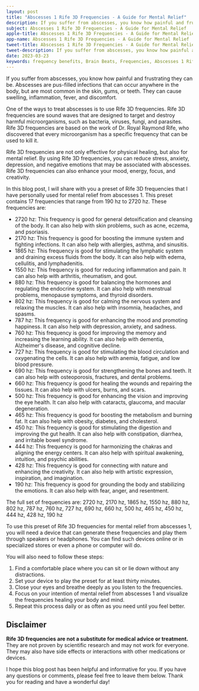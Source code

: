 ```yaml
---
layout: post
title: "Abscesses 1 Rife 3D Frequencies - A Guide for Mental Relief"
description: If you suffer from abscesses, you know how painful and frustrating they can be. Abscesses are pus-filled infections that can occur anywhere in the body, but are most common in the skin, gums, or teeth.
subject: Abscesses 1 Rife 3D Frequencies - A Guide for Mental Relief
apple-title: Abscesses 1 Rife 3D Frequencies - A Guide for Mental Relief
app-name: Abscesses 1 Rife 3D Frequencies - A Guide for Mental Relief
tweet-title: Abscesses 1 Rife 3D Frequencies - A Guide for Mental Relief
tweet-description: If you suffer from abscesses, you know how painful and frustrating they can be. Abscesses are pus-filled infections that can occur anywhere in the body, but are most common in the skin, gums, or teeth.
date: 2023-03-23
keywords: frequency benefits, Brain Beats, Frequencies, Abscesses 1 Rife 3D Frequencies, Brain wave entrainment, sound therapy
---
```




If you suffer from abscesses, you know how painful and frustrating they can be. Abscesses are pus-filled infections that can occur anywhere in the body, but are most common in the skin, gums, or teeth. They can cause swelling, inflammation, fever, and discomfort.

One of the ways to treat abscesses is to use Rife 3D frequencies. Rife 3D frequencies are sound waves that are designed to target and destroy harmful microorganisms, such as bacteria, viruses, fungi, and parasites. Rife 3D frequencies are based on the work of Dr. Royal Raymond Rife, who discovered that every microorganism has a specific frequency that can be used to kill it.

Rife 3D frequencies are not only effective for physical healing, but also for mental relief. By using Rife 3D frequencies, you can reduce stress, anxiety, depression, and negative emotions that may be associated with abscesses. Rife 3D frequencies can also enhance your mood, energy, focus, and creativity.

In this blog post, I will share with you a preset of Rife 3D frequencies that I have personally used for mental relief from abscesses 1. This preset contains 17 frequencies that range from 190 hz to 2720 hz. These frequencies are:

- 2720 hz: This frequency is good for general detoxification and cleansing of the body. It can also help with skin problems, such as acne, eczema, and psoriasis.
- 2170 hz: This frequency is good for boosting the immune system and fighting infections. It can also help with allergies, asthma, and sinusitis.
- 1865 hz: This frequency is good for stimulating the lymphatic system and draining excess fluids from the body. It can also help with edema, cellulitis, and lymphadenitis.
- 1550 hz: This frequency is good for reducing inflammation and pain. It can also help with arthritis, rheumatism, and gout.
- 880 hz: This frequency is good for balancing the hormones and regulating the endocrine system. It can also help with menstrual problems, menopause symptoms, and thyroid disorders.
- 802 hz: This frequency is good for calming the nervous system and relaxing the muscles. It can also help with insomnia, headaches, and spasms.
- 787 hz: This frequency is good for enhancing the mood and promoting happiness. It can also help with depression, anxiety, and sadness.
- 760 hz: This frequency is good for improving the memory and increasing the learning ability. It can also help with dementia, Alzheimer's disease, and cognitive decline.
- 727 hz: This frequency is good for stimulating the blood circulation and oxygenating the cells. It can also help with anemia, fatigue, and low blood pressure.
- 690 hz: This frequency is good for strengthening the bones and teeth. It can also help with osteoporosis, fractures, and dental problems.
- 660 hz: This frequency is good for healing the wounds and repairing the tissues. It can also help with ulcers, burns, and scars.
- 500 hz: This frequency is good for enhancing the vision and improving the eye health. It can also help with cataracts, glaucoma, and macular degeneration.
- 465 hz: This frequency is good for boosting the metabolism and burning fat. It can also help with obesity, diabetes, and cholesterol.
- 450 hz: This frequency is good for stimulating the digestion and improving the gut health. It can also help with constipation, diarrhea, and irritable bowel syndrome.
- 444 hz: This frequency is good for harmonizing the chakras and aligning the energy centers. It can also help with spiritual awakening, intuition, and psychic abilities.
- 428 hz: This frequency is good for connecting with nature and enhancing the creativity. It can also help with artistic expression, inspiration, and imagination.
- 190 hz: This frequency is good for grounding the body and stabilizing the emotions. It can also help with fear, anger, and resentment.

The full set of frequencies are: 2720 hz, 2170 hz, 1865 hz, 1550 hz, 880 hz, 802 hz, 787 hz, 760 hz, 727 hz, 690 hz, 660 hz, 500 hz, 465 hz, 450 hz, 444 hz, 428 hz, 190 hz

To use this preset of Rife 3D frequencies for mental relief from abscesses 1, you will need a device that can generate these frequencies and play them through speakers or headphones. You can find such devices online or in specialized stores or even a phone or computer will do.

You will also need to follow these steps:

1) Find a comfortable place where you can sit or lie down without any distractions.
2) Set your device to play the preset for at least thirty minutes.
3) Close your eyes and breathe deeply as you listen to the frequencies.
4) Focus on your intention of mental relief from abscesses 1 and visualize the frequencies healing your body and mind.
5) Repeat this process daily or as often as you need until you feel better.

## Disclaimer

**Rife 3D frequencies are not a substitute for medical advice or treatment.** They are not proven by scientific research and may not work for everyone. They may also have side effects or interactions with other medications or devices. 


I hope this blog post has been helpful and informative for you. If you have any questions or comments, please feel free to leave them below. Thank you for reading and have a wonderful day!